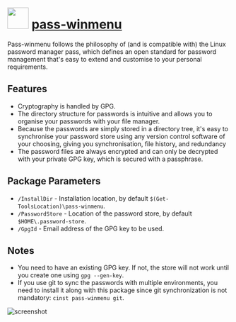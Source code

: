 # <img src="https://cdn.rawgit.com/majkinetor/chocolatey/master/pass-winmenu/icon.ico" width="48" height="48"/> [pass-winmenu](https://chocolatey.org/packages/pass-winmenu)

Pass-winmenu follows the philosophy of (and is compatible with) the Linux password manager pass, which defines an open standard for password management that's easy to extend and customise to your personal requirements.

## Features

- Cryptography is handled by GPG.
- The directory structure for passwords is intuitive and allows you to organise your passwords with your file manager.
- Because the passwords are simply stored in a directory tree, it's easy to synchronise your password store using any version control software of your choosing, giving you synchronisation, file history, and redundancy
- The password files are always encrypted and can only be decrypted with your private GPG key, which is secured with a passphrase.

## Package Parameters

- `/InstallDir` - Installation location, by default `$(Get-ToolsLocation)\pass-winmenu`.
- `/PasswordStore` - Location of the password store, by default `$HOME\.password-store`.
- `/GpgId` - Email address of the GPG key to be used.

## Notes

- You need to have an existing GPG key. If not, the store will not work until you create one using `gpg --gen-key`.
- If you use git to sync the passwords with multiple environments, you need to install it along with this package since git synchronization is not mandatory: `cinst pass-winmenu git`.

![screenshot](https://cdn.rawgit.com/majkinetor/chocolatey/master/pass-winmenu/screenshot.gif)
